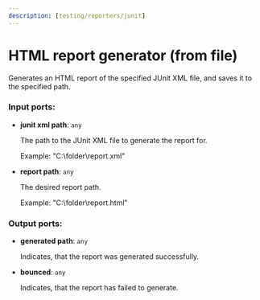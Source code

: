 ```yaml
---
description: [testing/reporters/junit]
---
```


# HTML report generator (from file)

Generates an HTML report of the specified JUnit XML file, and saves it to the specified path.

### Input ports:

* __junit xml path__: `any`

    The path to the JUnit XML file to generate the report for.
    
    Example:
    "C:\\folder\\report.xml"


* __report path__: `any`

    The desired report path.
    
    Example:
    "C:\\folder\\report.html"

### Output ports:

* __generated path__: `any`

    Indicates, that the report was generated successfully.


* __bounced__: `any`

    Indicates, that the report has failed to generate.

